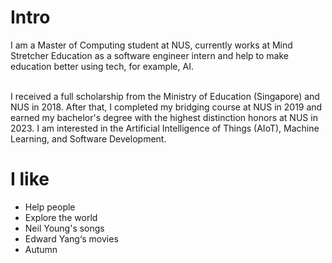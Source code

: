 # Intro

I am a Master of Computing student at NUS, currently works at Mind Stretcher Education as a software engineer intern and help to make education better using tech, for example, AI.

<br>
I received a full scholarship from the Ministry of Education (Singapore) and NUS in 2018. After that, I completed my bridging course at NUS in 2019 and earned my bachelor's degree with the highest distinction honors at NUS in 2023. I am interested in the Artificial Intelligence of Things (AIoT), Machine Learning, and Software Development.


# I like

- Help people
- Explore the world
- Neil Young's songs
- Edward Yang‘s movies
- Autumn




